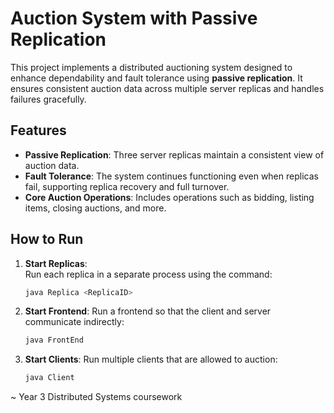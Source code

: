 # Auction System with Passive Replication

This project implements a distributed auctioning system designed to enhance dependability and fault tolerance using **passive replication**. It ensures consistent auction data across multiple server replicas and handles failures gracefully.

## Features
- **Passive Replication**: Three server replicas maintain a consistent view of auction data.
- **Fault Tolerance**: The system continues functioning even when replicas fail, supporting replica recovery and full turnover.
- **Core Auction Operations**: Includes operations such as bidding, listing items, closing auctions, and more.

## How to Run
1. **Start Replicas**:  
   Run each replica in a separate process using the command:  
   ```bash
   java Replica <ReplicaID>
   ```
2. **Start Frontend**:
   Run a frontend so that the client and server communicate indirectly:
   ```bash
   java FrontEnd
   ```
3. **Start Clients**:
   Run multiple clients that are allowed to auction:
   ```bash
   java Client
   ```

~ Year 3 Distributed Systems coursework
